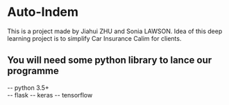 # Auto-Indem

This is a project made by Jiahui ZHU and Sonia LAWSON. 
Idea of this deep learning project is to simplify Car Insurance Calim for clients.

## You will need some python library to lance our programme
  -- python 3.5+  
  -- flask
  -- keras
  -- tensorflow
  
